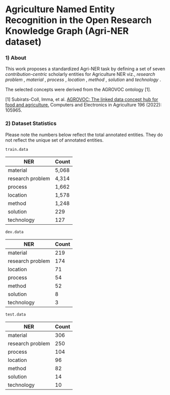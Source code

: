 # Agriculture Named Entity Recognition in the Open Research Knowledge Graph (Agri-NER dataset)

### 1) About

This work proposes a standardized Agri-NER task by defining a set of seven _contribution-centric_ scholarly
entities for Agriculture NER viz., _research problem_ , _material_ , _process_ , _location_ ,
_method_ , _solution_ and _technology_ . 

The selected concepts were derived from the AGROVOC ontology [1].

[1] Subirats-Coll, Imma, et al. [AGROVOC: The linked data concept hub for food and agriculture.](https://doi.org/10.1016/j.compag.2020.105965) Computers and Electronics in Agriculture 196 (2022): 105965.

### 2) Dataset Statistics

Please note the numbers below reflect the total annotated entities. They do not reflect the unique set of annotated entities.

`train.data`

| NER | Count |
| --- | --- |
| material | 5,068 |
| research problem | 4,314 |
| process | 1,662 |
| location | 1,578 |
| method | 1,248 |
| solution | 229 |
| technology | 127 |

`dev.data`

| NER | Count |
| --- | --- |
| material | 219 |
| research problem | 174 |
| location | 71 |
| process | 54 |
| method | 52 |
| solution | 8 |
| technology | 3 |

`test.data`

| NER | Count |
| --- | --- |
| material | 306 |
| research problem | 250 |
| process | 104 |
| location | 96 |
| method | 82 |
| solution | 14 |
| technology | 10 |
